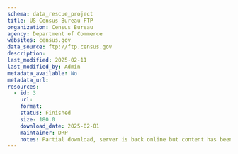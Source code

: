 ```yaml
---
schema: data_rescue_project 
title: US Census Bureau FTP
organization: Census Bureau
agency: Department of Commerce
websites: census.gov
data_source: ftp://ftp.census.gov
description: 
last_modified: 2025-02-11
last_modified_by: Admin
metadata_available: No
metadata_url: 
resources:
  - id: 3
    url: 
    format: 
    status: Finished
    size: 180.0
    download_date: 2025-02-01
    maintainer: DRP
    notes: Partial download, server is back online but content has been removed.
---
```

